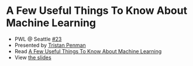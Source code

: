 # A Few Useful Things To Know About Machine Learning

- PWL @ Seattle [#23](https://www.meetup.com/Papers-We-Love-Seattle/events/233068249/)
- Presented by [Tristan Penman](http://tristanpenman.com)
- Read [A Few Useful Things To Know About Machine Learning](http://homes.cs.washington.edu/~pedrod/papers/cacm12.pdf)
- View [the slides](http://www.slideshare.net/tristanpenman/pwl-seattle-a-few-useful-things-to-know-about-machine-learning/)
